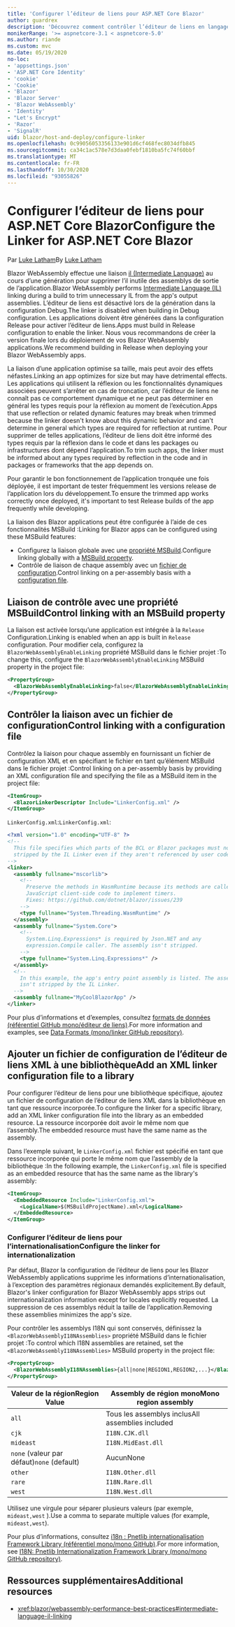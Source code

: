 ```yaml
---
title: 'Configurer l’éditeur de liens pour ASP.NET Core Blazor'
author: guardrex
description: 'Découvrez comment contrôler l’éditeur de liens en langage intermédiaire (IL) lors de la génération d’une Blazor application.'
monikerRange: '>= aspnetcore-3.1 < aspnetcore-5.0'
ms.author: riande
ms.custom: mvc
ms.date: 05/19/2020
no-loc:
- 'appsettings.json'
- 'ASP.NET Core Identity'
- 'cookie'
- 'Cookie'
- 'Blazor'
- 'Blazor Server'
- 'Blazor WebAssembly'
- 'Identity'
- "Let's Encrypt"
- 'Razor'
- 'SignalR'
uid: blazor/host-and-deploy/configure-linker
ms.openlocfilehash: 0c99056053356133e901d6cf468fec8034dfb845
ms.sourcegitcommit: ca34c1ac578e7d3daa0febf1810ba5fc74f60bbf
ms.translationtype: MT
ms.contentlocale: fr-FR
ms.lasthandoff: 10/30/2020
ms.locfileid: "93055826"
---
```

# <a name="configure-the-linker-for-aspnet-core-no-locblazor"></a><span data-ttu-id="62877-103">Configurer l’éditeur de liens pour ASP.NET Core Blazor</span><span class="sxs-lookup"><span data-stu-id="62877-103">Configure the Linker for ASP.NET Core Blazor</span></span>

<span data-ttu-id="62877-104">Par [Luke Latham](https://github.com/guardrex)</span><span class="sxs-lookup"><span data-stu-id="62877-104">By [Luke Latham](https://github.com/guardrex)</span></span>

<span data-ttu-id="62877-105">Blazor WebAssembly effectue une liaison [il (Intermediate Language)](/dotnet/standard/managed-code#intermediate-language--execution) au cours d’une génération pour supprimer l’il inutile des assemblys de sortie de l’application.</span><span class="sxs-lookup"><span data-stu-id="62877-105">Blazor WebAssembly performs [Intermediate Language (IL)](/dotnet/standard/managed-code#intermediate-language--execution) linking during a build to trim unnecessary IL from the app's output assemblies.</span></span> <span data-ttu-id="62877-106">L’éditeur de liens est désactivé lors de la génération dans la configuration Debug.</span><span class="sxs-lookup"><span data-stu-id="62877-106">The linker is disabled when building in Debug configuration.</span></span> <span data-ttu-id="62877-107">Les applications doivent être générées dans la configuration Release pour activer l’éditeur de liens.</span><span class="sxs-lookup"><span data-stu-id="62877-107">Apps must build in Release configuration to enable the linker.</span></span> <span data-ttu-id="62877-108">Nous vous recommandons de créer la version finale lors du déploiement de vos Blazor WebAssembly applications.</span><span class="sxs-lookup"><span data-stu-id="62877-108">We recommend building in Release when deploying your Blazor WebAssembly apps.</span></span> 

<span data-ttu-id="62877-109">La liaison d’une application optimise sa taille, mais peut avoir des effets néfastes.</span><span class="sxs-lookup"><span data-stu-id="62877-109">Linking an app optimizes for size but may have detrimental effects.</span></span> <span data-ttu-id="62877-110">Les applications qui utilisent la réflexion ou les fonctionnalités dynamiques associées peuvent s’arrêter en cas de troncation, car l’éditeur de liens ne connaît pas ce comportement dynamique et ne peut pas déterminer en général les types requis pour la réflexion au moment de l’exécution.</span><span class="sxs-lookup"><span data-stu-id="62877-110">Apps that use reflection or related dynamic features may break when trimmed because the linker doesn't know about this dynamic behavior and can't determine in general which types are required for reflection at runtime.</span></span> <span data-ttu-id="62877-111">Pour supprimer de telles applications, l’éditeur de liens doit être informé des types requis par la réflexion dans le code et dans les packages ou infrastructures dont dépend l’application.</span><span class="sxs-lookup"><span data-stu-id="62877-111">To trim such apps, the linker must be informed about any types required by reflection in the code and in packages or frameworks that the app depends on.</span></span>

<span data-ttu-id="62877-112">Pour garantir le bon fonctionnement de l’application tronquée une fois déployée, il est important de tester fréquemment les versions release de l’application lors du développement.</span><span class="sxs-lookup"><span data-stu-id="62877-112">To ensure the trimmed app works correctly once deployed, it's important to test Release builds of the app frequently while developing.</span></span>

<span data-ttu-id="62877-113">La liaison des Blazor applications peut être configurée à l’aide de ces fonctionnalités MSBuild :</span><span class="sxs-lookup"><span data-stu-id="62877-113">Linking for Blazor apps can be configured using these MSBuild features:</span></span>

* <span data-ttu-id="62877-114">Configurez la liaison globale avec une [propriété MSBuild](#control-linking-with-an-msbuild-property).</span><span class="sxs-lookup"><span data-stu-id="62877-114">Configure linking globally with a [MSBuild property](#control-linking-with-an-msbuild-property).</span></span>
* <span data-ttu-id="62877-115">Contrôle de liaison de chaque assembly avec un [fichier de configuration](#control-linking-with-a-configuration-file).</span><span class="sxs-lookup"><span data-stu-id="62877-115">Control linking on a per-assembly basis with a [configuration file](#control-linking-with-a-configuration-file).</span></span>

## <a name="control-linking-with-an-msbuild-property"></a><span data-ttu-id="62877-116">Liaison de contrôle avec une propriété MSBuild</span><span class="sxs-lookup"><span data-stu-id="62877-116">Control linking with an MSBuild property</span></span>

<span data-ttu-id="62877-117">La liaison est activée lorsqu’une application est intégrée à la `Release` Configuration.</span><span class="sxs-lookup"><span data-stu-id="62877-117">Linking is enabled when an app is built in `Release` configuration.</span></span> <span data-ttu-id="62877-118">Pour modifier cela, configurez la `BlazorWebAssemblyEnableLinking` propriété MSBuild dans le fichier projet :</span><span class="sxs-lookup"><span data-stu-id="62877-118">To change this, configure the `BlazorWebAssemblyEnableLinking` MSBuild property in the project file:</span></span>

```xml
<PropertyGroup>
  <BlazorWebAssemblyEnableLinking>false</BlazorWebAssemblyEnableLinking>
</PropertyGroup>
```

## <a name="control-linking-with-a-configuration-file"></a><span data-ttu-id="62877-119">Contrôler la liaison avec un fichier de configuration</span><span class="sxs-lookup"><span data-stu-id="62877-119">Control linking with a configuration file</span></span>

<span data-ttu-id="62877-120">Contrôlez la liaison pour chaque assembly en fournissant un fichier de configuration XML et en spécifiant le fichier en tant qu’élément MSBuild dans le fichier projet :</span><span class="sxs-lookup"><span data-stu-id="62877-120">Control linking on a per-assembly basis by providing an XML configuration file and specifying the file as a MSBuild item in the project file:</span></span>

```xml
<ItemGroup>
  <BlazorLinkerDescriptor Include="LinkerConfig.xml" />
</ItemGroup>
```

<span data-ttu-id="62877-121">`LinkerConfig.xml`:</span><span class="sxs-lookup"><span data-stu-id="62877-121">`LinkerConfig.xml`:</span></span>

```xml
<?xml version="1.0" encoding="UTF-8" ?>
<!--
  This file specifies which parts of the BCL or Blazor packages must not be
  stripped by the IL Linker even if they aren't referenced by user code.
-->
<linker>
  <assembly fullname="mscorlib">
    <!--
      Preserve the methods in WasmRuntime because its methods are called by 
      JavaScript client-side code to implement timers.
      Fixes: https://github.com/dotnet/blazor/issues/239
    -->
    <type fullname="System.Threading.WasmRuntime" />
  </assembly>
  <assembly fullname="System.Core">
    <!--
      System.Linq.Expressions* is required by Json.NET and any 
      expression.Compile caller. The assembly isn't stripped.
    -->
    <type fullname="System.Linq.Expressions*" />
  </assembly>
  <!--
    In this example, the app's entry point assembly is listed. The assembly
    isn't stripped by the IL Linker.
  -->
  <assembly fullname="MyCoolBlazorApp" />
</linker>
```

<span data-ttu-id="62877-122">Pour plus d’informations et d’exemples, consultez [formats de données (référentiel GitHub mono/éditeur de liens)](https://github.com/mono/linker/blob/master/docs/data-formats.md).</span><span class="sxs-lookup"><span data-stu-id="62877-122">For more information and examples, see [Data Formats (mono/linker GitHub repository)](https://github.com/mono/linker/blob/master/docs/data-formats.md).</span></span>

## <a name="add-an-xml-linker-configuration-file-to-a-library"></a><span data-ttu-id="62877-123">Ajouter un fichier de configuration de l’éditeur de liens XML à une bibliothèque</span><span class="sxs-lookup"><span data-stu-id="62877-123">Add an XML linker configuration file to a library</span></span>

<span data-ttu-id="62877-124">Pour configurer l’éditeur de liens pour une bibliothèque spécifique, ajoutez un fichier de configuration de l’éditeur de liens XML dans la bibliothèque en tant que ressource incorporée.</span><span class="sxs-lookup"><span data-stu-id="62877-124">To configure the linker for a specific library, add an XML linker configuration file into the library as an embedded resource.</span></span> <span data-ttu-id="62877-125">La ressource incorporée doit avoir le même nom que l’assembly.</span><span class="sxs-lookup"><span data-stu-id="62877-125">The embedded resource must have the same name as the assembly.</span></span>

<span data-ttu-id="62877-126">Dans l’exemple suivant, le `LinkerConfig.xml` fichier est spécifié en tant que ressource incorporée qui porte le même nom que l’assembly de la bibliothèque :</span><span class="sxs-lookup"><span data-stu-id="62877-126">In the following example, the `LinkerConfig.xml` file is specified as an embedded resource that has the same name as the library's assembly:</span></span>

```xml
<ItemGroup>
  <EmbeddedResource Include="LinkerConfig.xml">
    <LogicalName>$(MSBuildProjectName).xml</LogicalName>
  </EmbeddedResource>
</ItemGroup>
```

### <a name="configure-the-linker-for-internationalization"></a><span data-ttu-id="62877-127">Configurer l’éditeur de liens pour l’internationalisation</span><span class="sxs-lookup"><span data-stu-id="62877-127">Configure the linker for internationalization</span></span>

<span data-ttu-id="62877-128">Par défaut, Blazor la configuration de l’éditeur de liens pour les Blazor WebAssembly applications supprime les informations d’internationalisation, à l’exception des paramètres régionaux demandés explicitement.</span><span class="sxs-lookup"><span data-stu-id="62877-128">By default, Blazor's linker configuration for Blazor WebAssembly apps strips out internationalization information except for locales explicitly requested.</span></span> <span data-ttu-id="62877-129">La suppression de ces assemblys réduit la taille de l’application.</span><span class="sxs-lookup"><span data-stu-id="62877-129">Removing these assemblies minimizes the app's size.</span></span>

<span data-ttu-id="62877-130">Pour contrôler les assemblys I18N qui sont conservés, définissez la `<BlazorWebAssemblyI18NAssemblies>` propriété MSBuild dans le fichier projet :</span><span class="sxs-lookup"><span data-stu-id="62877-130">To control which I18N assemblies are retained, set the `<BlazorWebAssemblyI18NAssemblies>` MSBuild property in the project file:</span></span>

```xml
<PropertyGroup>
  <BlazorWebAssemblyI18NAssemblies>{all|none|REGION1,REGION2,...}</BlazorWebAssemblyI18NAssemblies>
</PropertyGroup>
```

| <span data-ttu-id="62877-131">Valeur de la région</span><span class="sxs-lookup"><span data-stu-id="62877-131">Region Value</span></span>     | <span data-ttu-id="62877-132">Assembly de région mono</span><span class="sxs-lookup"><span data-stu-id="62877-132">Mono region assembly</span></span>    |
| ---------------- | ----------------------- |
| `all`            | <span data-ttu-id="62877-133">Tous les assemblys inclus</span><span class="sxs-lookup"><span data-stu-id="62877-133">All assemblies included</span></span> |
| `cjk`            | `I18N.CJK.dll`          |
| `mideast`        | `I18N.MidEast.dll`      |
| <span data-ttu-id="62877-134">`none` (valeur par défaut)</span><span class="sxs-lookup"><span data-stu-id="62877-134">`none` (default)</span></span> | <span data-ttu-id="62877-135">Aucun</span><span class="sxs-lookup"><span data-stu-id="62877-135">None</span></span>                    |
| `other`          | `I18N.Other.dll`        |
| `rare`           | `I18N.Rare.dll`         |
| `west`           | `I18N.West.dll`         |

<span data-ttu-id="62877-136">Utilisez une virgule pour séparer plusieurs valeurs (par exemple, `mideast,west` ).</span><span class="sxs-lookup"><span data-stu-id="62877-136">Use a comma to separate multiple values (for example, `mideast,west`).</span></span>

<span data-ttu-id="62877-137">Pour plus d’informations, consultez [i18n : Pnetlib internationalisation Framework Library (référentiel mono/mono GitHub)](https://github.com/mono/mono/tree/master/mcs/class/I18N).</span><span class="sxs-lookup"><span data-stu-id="62877-137">For more information, see [I18N: Pnetlib Internationalization Framework Library (mono/mono GitHub repository)](https://github.com/mono/mono/tree/master/mcs/class/I18N).</span></span>

## <a name="additional-resources"></a><span data-ttu-id="62877-138">Ressources supplémentaires</span><span class="sxs-lookup"><span data-stu-id="62877-138">Additional resources</span></span>

* <xref:blazor/webassembly-performance-best-practices#intermediate-language-il-linking>
